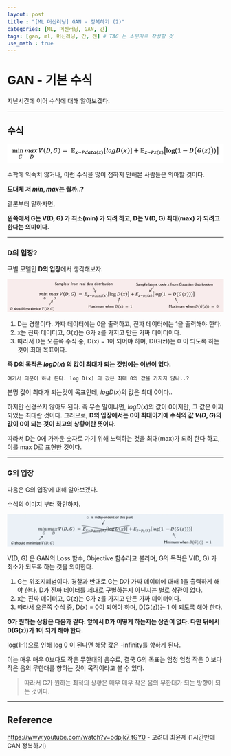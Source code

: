 ```yaml
---
layout: post
title : "[ML 머신러닝] GAN - 정복하기 (2)"
categories: [ML, 머신러닝, GAN, 간]
tags: [gan, ml, 머신러닝, 간, 갠] # TAG 는 소문자로 작성할 것
use_math : true
---
```


# **GAN - 기본 수식**

지난시간에 이어 수식에 대해 알아보겠다.

---

## **수식**

![수식](/imgs/gan/image.png)

수학에 익숙치 않거나, 이런 수식을 많이 접하지 안해본 사람들은 의아할 것이다.

<span class="custom_underline">**도대체 저 $min, max$는 뭘까..?**</span>

결론부터 말하자면,

**왼쪽에서 G는 V(D, G) 가 최소(min) 가 되려 하고, D는 V(D, G) 최대(max) 가 되려고 한다는 의미이다.**


--- 

### **D의 입장?**

구별 모델인 **D의 입장**에서 생각해보자.

![D의입장](/imgs/gan/digang%202022-03-05%20오후%2010.26.10.png)

1. D는 경찰이다. 가짜 데이터에는 0을 출력하고, 진짜 데이터에는 1을 출력해야 한다. 
2. x는 진짜 데이터고, G(z)는 G가 z를 가지고 만든 가짜 데이터이다.
3. 따라서  D는 오른쪽 수식 중, D(x) = 1이 되어야 하며, D(G(z))는 0 이 되도록 하는 것이 최대 목표이다.

<span class="custom_underline">**즉 D의 목적은 $logD(x)$ 의 값이 최대가 되는 것임에는 이변이 없다.**</span>

```plaintext
여기서 의문이 하나 든다. log D(x) 의 값은 최대 0의 값을 가지지 않나..?
```

분명 값이 최대가 되는것이 목표인데, $logD(x)$의 값은 최대 0이다..

하지만 신경쓰지 않아도 된다. 즉 무슨 말이냐면, $logD(x)$의 값이 0이지만, 그 값은 어찌되었든 최대란 것이다. 그러므로, **D의 입장에서는 0이 최대이기에 수식의 값 $V(D,G)$의 값이 0이 되는 것이 최고의 상황이란 뜻이다.**

따라서 D는 0에 가까운 숫자로 가기 위해 노력하는 것을  최대(max)가 되려 한다 하고, 이를 max D로 표현한 것이다.

---

### **G의 입장**

다음은 G의 입장에 대해 알아보겠다.

수식의 이미지 부터 확인하자.

![G의수식](/imgs/gan/digang%202022-03-05%20오후%2010.39.41.png)

V(D, G) 은 GAN의 Loss 함수, Objective 함수라고 불리며, G의 목적은 V(D, G) 가 최소가 되도록 하는 것을 의미한다. 

1. G는 위조지폐범이다. 경찰과 반대로 G는 D가 가짜 데이터에 대해 1을 출력하게 해야 한다. D가 진짜 데이터를 제대로 구별하는지 아닌지는 별로 상관이 없다.
2. x는 진짜 데이터고, G(z)는 G가 z를 가지고 만든 가짜 데이터이다.
3. 따라서 오른쪽 수식 중, D(x) = 0이 되어야 하며, D(G(z))는 1 이 되도록 해야 한다.

<span class="custom_underline">**G가 원하는 상황은 다음과 같다. 앞에서 D가 어떻게 하는지는 상관이 없다. 다만 뒤에서 D(G(z))가 1이 되게 해야 한다.**</span>

log(1-1)으로 인해 log 0 이 된다면 해당 값은  -infinity를 향하게 된다. 

이는 매우 매우 0보다도 작은 무한대의 음수로, 결국 G의 목표는 엄청 엄청 작은 0 보다 작은 음의 무한대를 향하는 것이 목적이라고 볼 수 있다.

> 따라서 G가 원하는 최적의 상황은 매우 매우 작은 음의 무한대가 되는 방향이 되는 것이다.

---

## **Reference**

<a link="https://www.youtube.com/watch?v=odpjk7_tGY0">https://www.youtube.com/watch?v=odpjk7_tGY0</a> - 고려대 최윤제 (1시간만에 GAN 정복하기)





